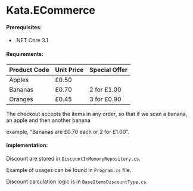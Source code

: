 # Kata.ECommerce

#### Prerequisites:

- .NET Core 3.1

#### Requirements:

| Product Code | Unit Price |Special Offer |
|--------------|------------|--------------|
|   Apples     |   £0.50	|              | 
|   Bananas	   |   £0.70    |2 for £1.00   |
|   Oranges	   |   £0.45    |3 for £0.90   |

The checkout accepts the items in any order, so that if we scan a banana, an apple and then another banana

example, “Bananas are £0.70 each or 2 for £1.00”.


#### Implementation:

Discount are stored in `DiscountInMemoryRepository.cs`.

Example of usages can be found in `Program.cs` file.

Discount calculation logic is in `BaseItemsDiscountType.cs`.


